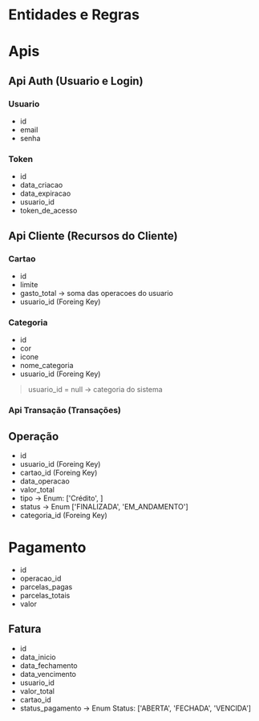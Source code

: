 # Entidades e Regras

# Apis

## Api Auth (Usuario e Login)

### Usuario

- id
- email
- senha

### Token

- id
- data_criacao
- data_expiracao
- usuario_id
- token_de_acesso

## Api Cliente (Recursos do Cliente)

### Cartao

- id
- limite
- gasto_total -> soma das operacoes do usuario
- usuario_id (Foreing Key)

### Categoria

- id
- cor
- icone
- nome_categoria
- usuario_id (Foreing Key)

> usuario_id = null -> categoria do sistema

### Api Transação (Transações)

## Operação

- id
- usuario_id (Foreing Key)
- cartao_id (Foreing Key)
- data_operacao
- valor_total
- tipo -> Enum: ['Crédito', ]
- status -> Enum ['FINALIZADA', 'EM_ANDAMENTO']
- categoria_id (Foreing Key)

# Pagamento

- id
- operacao_id
- parcelas_pagas
- parcelas_totais
- valor

## Fatura

- id
- data_inicio
- data_fechamento
- data_vencimento
- usuario_id
- valor_total
- cartao_id
- status_pagamento -> Enum Status: ['ABERTA', 'FECHADA', 'VENCIDA']